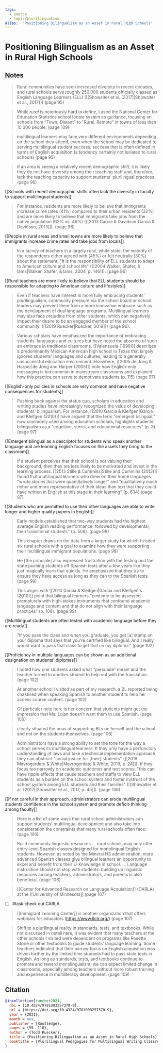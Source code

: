 ```yaml
---
tags:
  - source
  - topic/plurilingualism
alias:  "Positioning Bilingualism as an Asset in Rural High Schools"
---
```

# Positioning Bilingualism as an Asset in Rural High Schools

## Notes
> Rural communities have seen increased diversity in recent decades, and rural schools serve roughly 250,000 students officially classed as English Language Learners (ELL) ([[Showalter et al. (2017)|Showalter et al., 2017]]) (page 95)

> While *rural* is notoriously hard to define, I used the National Center for Education Statistics school locate system as guidance, focusing on schools from "Town, Distant" to "Rural, Remote" in towns of less than 10,000 people. (page 109)

> multilingual learners may face very different environments depending on the school they attend, even when the school may be dedicated to serving multilingual student success, success that is often defined in terms of English acquisition (a tendency certainly not isolated to rural schools) (page 95)

> if an area is seeing a relatively recent demographic shift, it is likely they do not have diversity among their teaching staff and, therefore, lack the teaching capacity to support students' plurilingual practices. (page 96)

[[Schools with recent demographic shifts often lack the diversity in faculty to support multilingual students]]

> For instance, residents are more likely to believe that immigrants increase crime rates (41%) compared to their urban residents (32%) and are more likely to believe that immigrants take jobs from the native population (62% vs. 46%) ([[2013 Garcia & Davidson|Garcia & Davidson, 2013]]). (page 96)

[[People in rural areas and small towns are more likely to believe that immigrants increase crime rates and take jobs from locals]]

> In a survey of teachers in a largely rural, white state, the majority of the respondents  either agreed with (45%) or felt neutrally (30%) about the statement, "It is the responsibility of ELL students to adapt to American culture and school life" ([[2004 Walker, Shafer, & Iams|Walker, Shafer, & Iams, 2004, p. 146]]). (page 96)

[[Rural teachers are more likely to believe that ELL students should be responsible for adapting to American culture and lifestyles]]

> Even if teachers have interest in more fully embracing students' plurilingualism, community pressure via the school board or school leaders may prevent them from a more innovative embrace such as the development of dual language programs. Multilingual learners may also face prejudice from other students, which can negatively impact their desire to be an engaged member of the school community. ([[2019 Ruecker|Ruecker, 2019]]) (page 96).

> Various scholars have emphasized the importance of embracing students' languages and cultures but have noted the absence of such an embrace in traditional classrooms. [[Valenzuela (1999)]] describes a predominantly Mexican American high school in Texas that largely ignored students' languages and cultures, leading to a generally unsuccessful education environment. Elsewhere, [[2005 de Jong & Harper|de Jong and Harper (2005)]] note how English-only messaging is too common in mainstream classrooms and explained how this practice can serve to demotivate students (p. 115) (page 97)

[[English-only policies in schools are very common and have negative consequences for students]]

> Pushing back against the status quo, scholars in education and writing studies have increasingly recognized the value of developing students' bilingualism. For instance, [[2010 García & Kleifgen|García and Kleifgen (2010)]] have argued that the term "emergent bilingual," now commonly used among education scholars, highlights students' bilingualism as a "cognitive, social, and educational resources" (p. 3). (page 97)

[[Emergent bilingual as a descriptor for students who speak another language and are learning English focuses on the assets they bring to the classroom]]

> If a student perceives that their school is not valuing their background, then they are less likely to be motivated and invest in the learning process. [[2013 Stille & Cummins|Stille and Cummins (2013)]] found that multilingual learners who drew on their home languages "wrote stories that were quantitatively longer" and "qualitatively much richer and more representative of their ideas than text that they could have written in English at this stage in their learning" (p. 634) (page 97)

[[Students who are permitted to use their other languages are able to write longer and higher quality papers in English]]

> Early models established that two-way students had the highest average English reading performance, followed by developmental, then transitional students" (p. 506). (page 98)

> This chapter draws on the data from a larger study for which I visited six rural schools with a goal to examine how they were supporting their multilingual immigrant populations. (page 98)

> He [the principle] also expressed frustration with the testing and the state pushing students off Spanish tests after a few years like they just magically learn that quickly. He emphasized that they try to ensure they have access as long as they can to the Spanish tests. (page 99)

> This aligns with [[2010 García & Kleifgen|García and Kleifgen's (2010)]] point that bilingual learners "continue to be assessed prematurely with high-stakes instruments that confound academic language and content and that do not align with their language practices" (p. 108). (page 99)

[[Multilingual students are often tested with academic language before they are ready]]

> "If you pass the class and when you graduate, you get [a] stamp on your diploma that says that you're certified like bilingual. And I really would want to pass that class to get that on my diploma." (page 102)

[[Proficiency in multiple languages can be shown as an additional designation on students' diplomas]]

> I noted how one students asked what "persuade" meant and the teacher turned to another student to help out with the translation. (page 102)

> At another school I visited as part of my research, a BL reported being chastised when speaking Spanish to another student to help her access course content. (page 102)

> Of particular note here is her concern that students might get the impression that Ms. Lujan doesn't want them to use Spanish. (page 106)

> clearly situated the onus of supporting BLs on herself and the school and not on the students themselves. (page 106)

> Administrators have a strong ability to set the tone for the way a school serves its multilingual learners. If they only have a perfunctory understanding of laws and take a technical implementation approach, they can obstruct "social justice for [their] students" ([[2019 Mavrogordato & White|Mavrogordato & White, 2019, p. 24]]). If they focus too narrowly on academic outcomes and test scores, "this can have ripple effects that cause teachers and staffs to view ELL students as a burden on the school system and foster mistrust of the school system among ELL students and their families" ([[Showalter et al. (2017)|Showalter et al., 2017, p. 45]]). (page 106)

[[If not careful in their approach, administrators can erode multilingual students confidence in the school system and promote deficit-thinking among faculty]]

> Here is a list of some ways that rural school administrators can support students' multilingual development and also take into consideration the constraints that many rural schools often face: (page 106)

> Build community linguistic resources ... rural schools may only offer entry-level Spanish classes designed for monolingual English students. However, as noted by the Mineral HS administration, more advanced Spanish classes give bilingual learners an opportunity to excel and benefit from their L1 knowledge in school. ... Language instruction should not stop with students: building up linguistic resources among teachers, administrators, and parents is also beneficial. (page 106)

> [[Center for Advanced Research on Language Acquisition]] (CARLA) at the [[University of Minnesota]] (page 107)

- [ ] #task check out CARLA

> [[Immigrant Learning Center]] is another organization that offers webinars for educators (<https://www.ilctr.org/>) (page 107)

> Shift to a plurilingual reality in standards, tests, and textbooks. While not discussed in detail here, it was evident that many teachers at the other schools I visited were dependent on programs like Rosetta Stone or other textbooks to guide students' language learning. Some teachers indicated that their narrow focus on English acquisition was driven further by the limited time students had to pass state tests in English. As long as standards, tests, and textbooks continue to promote and reward monolingualism, we can expect limited change in classrooms, especially among teachers without more robust training and experience in multiliteracy development. (page 109)
## Citation

```bibtex
@incollection{ruecker2021,
  doi = {10.4324/9781003257370-9},
  url = {https://doi.org/10.4324/9781003257370-9},
  year = {2021},
  month = nov,
  publisher = {Routledge},
  pages = {95--110},
  author = {Todd Ruecker},
  title = {Positioning Bilingualism as an Asset in Rural High Schools},
  booktitle = {Plurilingual Pedagogies for Multilingual Writing Classrooms}
}
```

